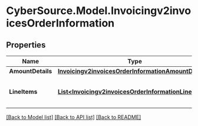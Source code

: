 # CyberSource.Model.Invoicingv2invoicesOrderInformation
## Properties

Name | Type | Description | Notes
------------ | ------------- | ------------- | -------------
**AmountDetails** | [**Invoicingv2invoicesOrderInformationAmountDetails**](Invoicingv2invoicesOrderInformationAmountDetails.md) |  | 
**LineItems** | [**List&lt;Invoicingv2invoicesOrderInformationLineItems&gt;**](Invoicingv2invoicesOrderInformationLineItems.md) | List of the line items from the order. | [optional] 

[[Back to Model list]](../README.md#documentation-for-models) [[Back to API list]](../README.md#documentation-for-api-endpoints) [[Back to README]](../README.md)

